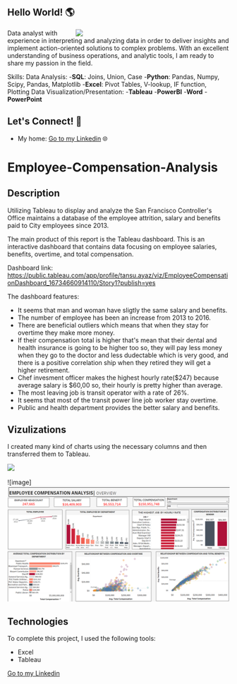 ## Hello World! 🌎 

<a href="https://cdn.futura-sciences.com/sources/images/Big-Data.jpg"><img align="right" width="349" height="auto" src="https://cdn.futura-sciences.com/sources/images/Big-Data.jpg"></a>

Data analyst with experience in interpreting and analyzing data in order to deliver insights and implement action-oriented solutions to complex problems. With an excellent understanding of business operations, and analytic tools, I am ready to share my passion in the field.

Skills: 
Data Analysis: 
-**SQL**: Joins, Union, Case
-**Python**: Pandas, Numpy, Scipy, Pandas, Matplotlib
-**Excel**: Pivot Tables, V-lookup, IF function, Plotting 
Data Visualization/Presentation:
-**Tableau**
-**PowerBI**
-**Word**
-**PowerPoint**

## Let's Connect! 🤝

- My home: <a href="https://www.linkedin.com/in/tansu-ayaz-797bb313a/">Go to my Linkedin</a> 🌐


# Employee-Compensation-Analysis

## Description

Utilizing Tableau to display and analyze the San Francisco Controller's Office maintains a database of the employee attrition, salary and benefits paid to City employees since 2013.

The main product of this report is the Tableau dashboard. This is an interactive dashboard that contains data focusing on employee salaries, benefits, overtime, and total compensation.

Dashboard link: https://public.tableau.com/app/profile/tansu.ayaz/viz/EmployeeCompensationDashboard_16734660914110/Story1?publish=yes

The dashboard features:

- It seems that man and woman have sligtly the same salary and benefits.
- The number of employee has been an increase from 2013 to 2016. 
- There are beneficial outliers which means that when they stay for overtime they make more money. 
- If their compensation total is higher that's mean that their dental and health insurance is going to be higher too so, they will pay less money when they go to the doctor and less dudectable which is very good, and there is a positive correlation ship when they retired they will get a higher retirement.
- Chef invesment officer makes the highest hourly rate($247) because average salary is $60,00 so, their hourly is pretty higher than average.
- The most leaving job is transit operator with a rate of 26%.
- It seems that most of the transit power line job worker stay overtime.
- Public and health department provides the better salary and benefits.

## Vizulizations

I created many kind of charts using the necessary columns and then transferred them to Tableau.

<img src =
"https://www.totalrsolutions.com/wp-content/uploads/2016/01/Compensation-Dollarphotoclub_90295153-RS-72.jpg" width="350" height="auto" />


![image] <img src = "https://github.com/Tansuuuu/Employee-Compensation-Analysis/blob/main/Employee%20Compensation.jpg" />


## Technologies
To complete this project, I used the following tools:
- Excel
- Tableau


<a href="https://www.linkedin.com/in/tansu-ayaz-797bb313a/">Go to my Linkedin</a>
